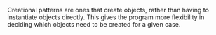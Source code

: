 Creational patterns are ones that create objects, rather than having to instantiate objects directly. This gives the program more flexibility in deciding which objects need to be created for a given case.

